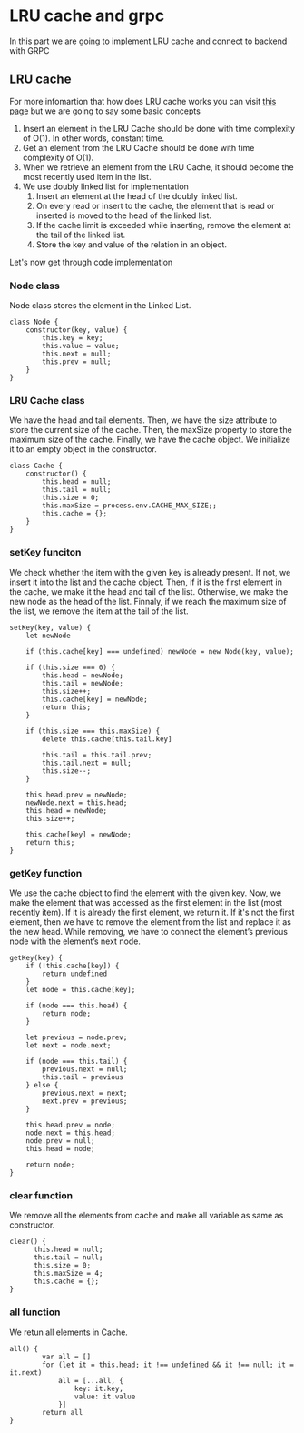 # LRU cache and grpc
In this part we are going to implement LRU cache and connect to backend with GRPC
## LRU cache
For more infomartion that how does LRU cache works you can visit [this page](https://www.interviewcake.com/concept/java/lru-cache) but we are going to say some basic concepts
1. Insert an element in the LRU Cache should be done with time complexity of O(1). In other words, constant time.
2. Get an element from the LRU Cache should be done with time complexity of O(1).
3. When we retrieve an element from the LRU Cache, it should become the most recently used item in the list.
4. We use doubly linked list for implementation
    1. Insert an element at the head of the doubly linked list.
    2. On every read or insert to the cache, the element that is read or inserted is moved to the head of the linked list.
    3. If the cache limit is exceeded while inserting, remove the element at the tail of the linked list.
    4. Store the key and value of the relation in an object.

Let's now get through code implementation
### Node class
Node class stores the element in the Linked List.
```
class Node {
    constructor(key, value) {
        this.key = key;
        this.value = value;
        this.next = null;
        this.prev = null;
    }
}
```
### LRU Cache class
We have the head and tail elements. Then, we have the size attribute to store the current size of the cache. Then, the maxSize property to store the maximum size of the cache. Finally, we have the cache object. We initialize it to an empty object in the constructor.
```
class Cache {
    constructor() {
        this.head = null;
        this.tail = null;
        this.size = 0;
        this.maxSize = process.env.CACHE_MAX_SIZE;;
        this.cache = {};
    }
}
```

### setKey funciton
We check whether the item with the given key is already present. If not, we insert it into the list and the cache object. Then, if it is the first element in the cache, we make it the head and tail of the list. Otherwise, we make the new node as the head of the list. Finnaly, if we reach the maximum size of the list, we remove the item at the tail of the list.
```
setKey(key, value) {
    let newNode

    if (this.cache[key] === undefined) newNode = new Node(key, value);

    if (this.size === 0) {
        this.head = newNode;
        this.tail = newNode;
        this.size++;
        this.cache[key] = newNode;
        return this;
    }

    if (this.size === this.maxSize) {
        delete this.cache[this.tail.key]

        this.tail = this.tail.prev;
        this.tail.next = null;
        this.size--;
    }

    this.head.prev = newNode;
    newNode.next = this.head;
    this.head = newNode;
    this.size++;

    this.cache[key] = newNode;
    return this;
}
```
### getKey function
We use the cache object to find the element with the given key. Now, we make the element that was accessed as the first element in the list (most recently item). If it is already the first element, we return it. If it's not the first element, then we have to remove the element from the list and replace it as the new head. While removing, we have to connect the element’s previous node with the element’s next node.
```
getKey(key) {
    if (!this.cache[key]) {
        return undefined
    }
    let node = this.cache[key];

    if (node === this.head) {
        return node;
    }

    let previous = node.prev;
    let next = node.next;

    if (node === this.tail) {
        previous.next = null;
        this.tail = previous
    } else {
        previous.next = next;
        next.prev = previous;
    }

    this.head.prev = node;
    node.next = this.head;
    node.prev = null;
    this.head = node;

    return node;
}
```
### clear function
We remove all the elements from cache and make all variable as same as constructor.
```
clear() {
      this.head = null;
      this.tail = null;
      this.size = 0;
      this.maxSize = 4;
      this.cache = {};
}
```
### all function
We retun all elements in Cache.
```
all() {
        var all = []
        for (let it = this.head; it !== undefined && it !== null; it = it.next)
            all = [...all, {
                key: it.key,
                value: it.value
            }]
        return all
}
```
